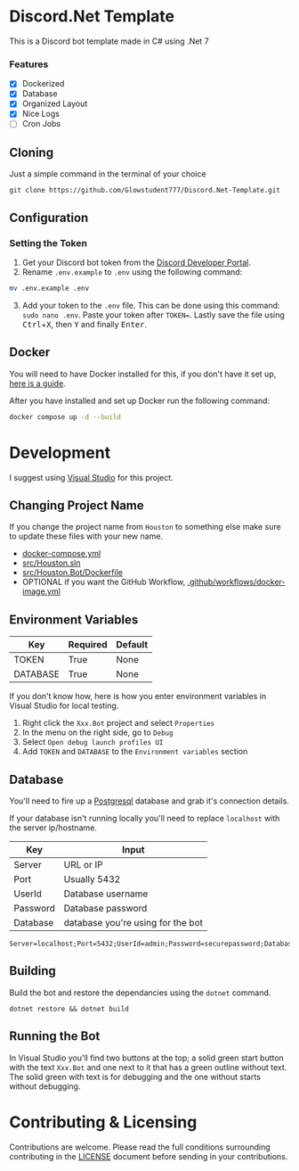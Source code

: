 # Discord.Net Template

This is a Discord bot template made in C# using .Net 7

### Features

- [x] Dockerized
- [x] Database
- [x] Organized Layout
- [x] Nice Logs
- [ ] Cron Jobs

## Cloning

Just a simple command in the terminal of your choice

```
git clone https://github.com/Glowstudent777/Discord.Net-Template.git
```

## Configuration

### Setting the Token
1. Get your Discord bot token from the [Discord Developer Portal](https://discord.com/developers/applications).
2. Rename `.env.example` to `.env` using the following command:
```sh
mv .env.example .env
```
3. Add your token to the `.env` file. This can be done using this command: `sudo nano .env`. Paste your token after `TOKEN=`. Lastly save the file using <kbd>Ctrl</kbd>+<kbd>X</kbd>, then <kbd>Y</kbd> and finally <kbd>Enter</kbd>.

## Docker

You will need to have Docker installed for this, if you don't have it set up, [here is a guide](https://docs.docker.com/engine/install/debian/#install-using-the-repository).

After you have installed and set up Docker run the following command:
```sh
docker compose up -d --build
```

# Development

I suggest using [Visual Studio](https://visualstudio.microsoft.com/) for this project.

## Changing Project Name

If you change the project name from `Houston` to something else make sure to update these files with your new name.
- [docker-compose.yml](docker-compose.yml)
- [src/Houston.sln](src/Houston.sln)
- [src/Houston.Bot/Dockerfile](src/Houston.Bot/Dockerfile)
- OPTIONAL if you want the GitHub Workflow, [.github/workflows/docker-image.yml](.github/workflows/docker-image.yml)

## Environment Variables

| Key      | Required | Default |
| -------- | -------- | ------- |
| TOKEN    | True     | None    |
| DATABASE | True     | None    |

If you don't know how, here is how you enter environment variables in Visual Studio for local testing.

1. Right click the `Xxx.Bot` project and select `Properties`
2. In the menu on the right side, go to `Debug`
3. Select `Open debug launch profiles UI`
4. Add `TOKEN` and `DATABASE` to the `Environment variables` section

## Database

You'll need to fire up a [Postgresql](https://www.postgresql.org/) database and grab it's connection details.

If your database isn't running locally you'll need to replace `localhost` with the server ip/hostname.

| Key      	  | Input                             |
| ----------- | --------------------------------- |
| Server   	  | URL or IP                         |
| Port     	  | Usually 5432                      |
| UserId      | Database username                 |
| Password    | Database password                 |
| Database 	  | database you're using for the bot |

```
Server=localhost;Port=5432;UserId=admin;Password=securepassword;Database=superdb
```

## Building

Build the bot and restore the dependancies using the `dotnet` command.

```
dotnet restore && dotnet build
```

## Running the Bot

In Visual Studio you'll find two buttons at the top; a solid green start button with the text `Xxx.Bot` and one next to it that has a green outline without text. The solid green with text is for debugging and the one without starts without debugging.


# Contributing & Licensing

Contributions are welcome. Please read the full conditions surrounding contributing in the [LICENSE](LICENSE) document before sending in your contributions.
